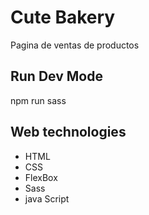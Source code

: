 # Cute Bakery

Pagina de ventas de productos


## Run Dev Mode
npm run sass

## Web technologies
* HTML
* CSS
* FlexBox
* Sass
* java Script

